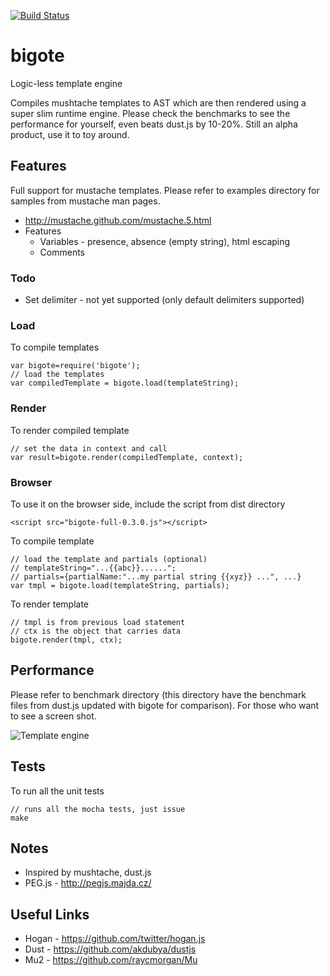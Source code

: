 [![Build Status](https://travis-ci.org/openmason/bigote.png?branch=master)](https://travis-ci.org/openmason/bigote)

# bigote
Logic-less template engine

Compiles mushtache templates to AST which are then rendered using a super slim runtime engine. Please check the benchmarks to see the performance for yourself, even beats dust.js by 10-20%. Still an alpha product, use it to toy around.

## Features
Full support for mustache templates. Please refer to examples directory for samples from mustache man pages.

   * http://mustache.github.com/mustache.5.html
   * Features
     * Variables - presence, absence (empty string), html escaping
     * Comments

### Todo
   * Set delimiter - not yet supported (only default delimiters supported)

### Load
To compile templates

    var bigote=require('bigote');
    // load the templates
    var compiledTemplate = bigote.load(templateString);

### Render
To render compiled template

    // set the data in context and call
    var result=bigote.render(compiledTemplate, context);

### Browser
To use it on the browser side, include the script from dist directory

    <script src="bigote-full-0.3.0.js"></script>

To compile template

    // load the template and partials (optional)
    // templateString="...{{abc}}......";
    // partials={partialName:"...my partial string {{xyz}} ...", ...}
    var tmpl = bigote.load(templateString, partials);

To render template

    // tmpl is from previous load statement
    // ctx is the object that carries data
    bigote.render(tmpl, ctx);


## Performance
Please refer to benchmark directory (this directory have the benchmark files from dust.js updated with bigote for comparison). For those who want to see a screen shot.

![Template engine](https://raw.github.com/openmason/bigote/master/doc/images/performance.png "Performance shootout")


## Tests
To run all the unit tests 

    // runs all the mocha tests, just issue
    make

## Notes
  * Inspired by mushtache, dust.js
  * PEG.js - http://pegjs.majda.cz/

## Useful Links
  * Hogan - https://github.com/twitter/hogan.js
  * Dust - https://github.com/akdubya/dustjs
  * Mu2 - https://github.com/raycmorgan/Mu

